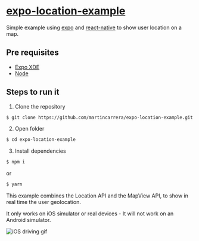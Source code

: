 # [expo-location-example](https://expo.io/@martincarrera/location-example)
Simple example using [expo](https://expo.io) and [react-native](https://facebook.github.io/react-native/) to show user location on a map.

## Pre requisites

* [Expo XDE](https://docs.expo.io/versions/v16.0.0/introduction/installation.html)
* [Node](https://nodejs.org/en/download/)

## Steps to run it

1. Clone the repository

``` bash
$ git clone https://github.com/martincarrera/expo-location-example.git
```

2. Open folder

``` bash
$ cd expo-location-example
```

3. Install dependencies

``` bash
$ npm i
```

or

``` bash
$ yarn

```

This example combines the Location API and the MapView API, to show in real time the user geolocation.

It only works on iOS simulator or real devices - It will not work on an Android simulator.

![iOS driving gif](https://raw.githubusercontent.com/martincarrera/expo-location-example/master/ios-driving.gif)
